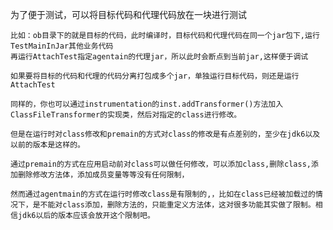 为了便于测试，可以将目标代码和代理代码放在一块进行测试
> 
    比如：ob目录下的就是目标的代码，此时编译时，目标代码和代理代码在同一个jar包下,运行TestMainInJar其他业务代码
    再运行AttachTest指定agentain的代理jar，所以此时会断点到当前jar,这样便于调试

>
    如果要将目标的代码和代理的代码分离打包成多个jar，单独运行目标代码，则还是运行AttachTest
    
>
    同样的，你也可以通过instrumentation的inst.addTransformer()方法加入ClassFileTransformer的实现类，然后对指定的class进行修改。
    
    但是在运行时对class修改和premain的方式对class的修改是有点差别的，至少在jdk6以及以前的版本是这样的。
    
    通过premain的方式在应用启动前对class可以做任何修改，可以添加class,删除class,添加删除修改方法体，添加成员变量等等没有任何限制，
    
    然而通过agentmain的方式在运行时修改class是有限制的,，比如在class已经被加载过的情况下，是不能对class添加，删除方法的，只能重定义方法体，这对很多功能其实做了限制。相信jdk6以后的版本应该会放开这个限制吧。